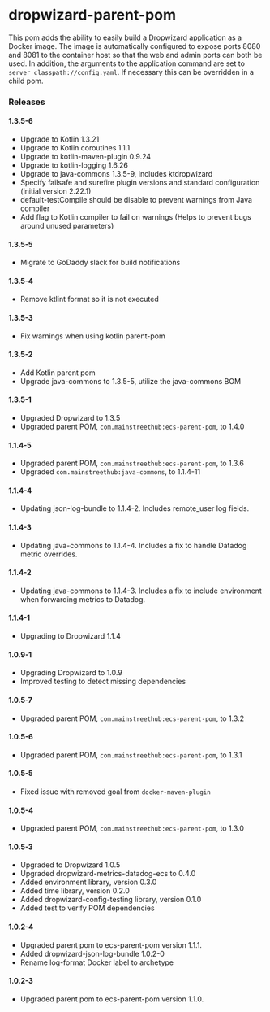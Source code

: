 # dropwizard-parent-pom
This pom adds the ability to easily build a Dropwizard application as a Docker
image.  The image is automatically configured to expose ports 8080 and 8081 to
the container host so that the web and admin ports can both be used.  In
addition, the arguments to the application command are set to
`server classpath://config.yaml`.  If necessary this can be overridden in a
child pom.

### Releases

#### 1.3.5-6
* Upgrade to Kotlin 1.3.21
* Upgrade to Kotlin coroutines 1.1.1
* Upgrade to kotlin-maven-plugin 0.9.24
* Upgrade to kotlin-logging 1.6.26
* Upgrade to java-commons 1.3.5-9, includes ktdropwizard
* Specify failsafe and surefire plugin versions and standard configuration (initial version 2.22.1)
* default-testCompile should be disable to prevent warnings from Java compiler
* Add flag to Kotlin compiler to fail on warnings (Helps to prevent bugs around unused parameters)

#### 1.3.5-5
* Migrate to GoDaddy slack for build notifications

#### 1.3.5-4
* Remove ktlint format so it is not executed

#### 1.3.5-3
* Fix warnings when using kotlin parent-pom

#### 1.3.5-2
* Add Kotlin parent pom
* Upgrade java-commons to 1.3.5-5, utilize the java-commons BOM

#### 1.3.5-1
* Upgraded Dropwizard to 1.3.5
* Upgraded parent POM, `com.mainstreethub:ecs-parent-pom`, to 1.4.0

#### 1.1.4-5
* Upgraded parent POM, `com.mainstreethub:ecs-parent-pom`, to 1.3.6
* Upgraded `com.mainstreethub:java-commons`, to 1.1.4-11

#### 1.1.4-4
* Updating json-log-bundle to 1.1.4-2. Includes remote_user log fields.

#### 1.1.4-3
* Updating java-commons to 1.1.4-4. Includes a fix to handle Datadog metric overrides.

#### 1.1.4-2
* Updating java-commons to 1.1.4-3. Includes a fix to include environment when forwarding metrics to Datadog.

#### 1.1.4-1
* Upgrading to Dropwizard 1.1.4

#### 1.0.9-1
* Upgrading Dropwizard to 1.0.9
* Improved testing to detect missing dependencies

#### 1.0.5-7
* Upgraded parent POM, `com.mainstreethub:ecs-parent-pom`, to 1.3.2

#### 1.0.5-6
* Upgraded parent POM, `com.mainstreethub:ecs-parent-pom`, to 1.3.1

#### 1.0.5-5
* Fixed issue with removed goal from `docker-maven-plugin`

#### 1.0.5-4
* Upgraded parent POM, `com.mainstreethub:ecs-parent-pom`, to 1.3.0

#### 1.0.5-3
* Upgraded to Dropwizard 1.0.5
* Upgraded dropwizard-metrics-datadog-ecs to 0.4.0
* Added environment library, version 0.3.0
* Added time library, version 0.2.0
* Added dropwizard-config-testing library, version 0.1.0
* Added test to verify POM dependencies

#### 1.0.2-4
* Upgraded parent pom to ecs-parent-pom version 1.1.1.
* Added dropwizard-json-log-bundle 1.0.2-0
* Rename log-format Docker label to archetype

#### 1.0.2-3
* Upgraded parent pom to ecs-parent-pom version 1.1.0.